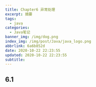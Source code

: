 ```yaml
---
title: Chapter6 异常处理
excerpt: 摘要
tags:
  - java
categories:
  - Java笔记
banner_img: /img/dog.png
index_img: /img/post/Java/java_logo.png
abbrlink: 6a6b852d
date: 2020-10-22 22:23:55
updated: 2020-10-22 22:23:55
subtitle:
---
```

## 6.1 
